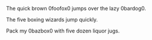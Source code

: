 The quick brown 0foofox0
jumps over
the lazy 0bardog0.

The five boxing wizards
jump quickly.

Pack my 0bazbox0 with five dozen liquor jugs.

